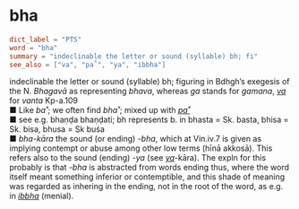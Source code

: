 # bha

``` toml
dict_label = "PTS"
word = "bha"
summary = "indeclinable the letter or sound (syllable) bh; fi"
see_also = ["va", "pa˚", "ya", "ibbha"]
```

indeclinable the letter or sound (syllable) bh; figuring in Bdhgh’s exegesis of the N. *Bhagavā* as representing *bhava*, whereas *ga* stands for *gamana*, *[va](va.md)* for *vanta* Kp\-a.109  
■ Like *ba˚*; we often find *bha˚*; mixed up with *[pa˚](pa˚.md)*  
■ see e.g. bhaṇḍa bhaṇḍati; bh represents b. in bhasta = Sk. basta, bhisa = Sk. bisa, bhusa = Sk buśa  
■ *bha\-kāra* the sound (or ending) *\-bha*, which at Vin.iv.7 is given as implying contempt or abuse among other low terms (hīnā akkosā). This refers also to the sound (ending) *\-ya* (see *[ya](ya.md)*\-kāra). The expln for this probably is that *\-bha* is abstracted from words ending thus, where the word itself meant something inferior or contemptible, and this shade of meaning was regarded as inhering in the ending, not in the root of the word, as e.g. in *[ibbha](ibbha.md)* (menial).

